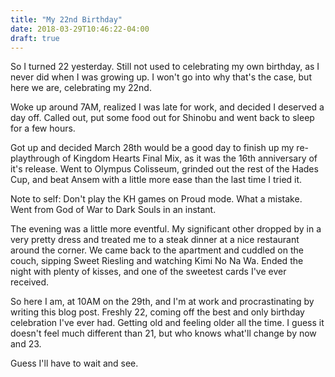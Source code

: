 ```yaml
---
title: "My 22nd Birthday"
date: 2018-03-29T10:46:22-04:00
draft: true
---
```


So I turned 22 yesterday. Still not used to celebrating my own birthday, as I never did when I was growing up. I won't go into why that's the case, but here we are, celebrating my 22nd.

Woke up around 7AM, realized I was late for work, and decided I deserved a day off. Called out, put some food out for Shinobu and went back to sleep for a few hours.

Got up and decided March 28th would be a good day to finish up my re-playthrough of Kingdom Hearts Final Mix, as it was the 16th anniversary of it's release. Went to Olympus Colisseum, grinded out the rest of the Hades Cup, and beat Ansem with a little more ease than the last time I tried it. 

Note to self: Don't play the KH games on Proud mode. What a mistake. Went from God of War to Dark Souls in an instant.

The evening was a little more eventful. My significant other dropped by in a very pretty dress and treated me to a steak dinner at a nice restaurant around the corner. We came back to the apartment and cuddled on the couch, sipping Sweet Riesling and watching Kimi No Na Wa. Ended the night with plenty of kisses, and one of the sweetest cards I've ever received. 

So here I am, at 10AM on the 29th, and I'm at work and procrastinating by writing this blog post. Freshly 22, coming off the best and only birthday celebration I've ever had. Getting old and feeling older all the time. I guess it doesn't feel much different than 21, but who knows what'll change by now and 23. 

Guess I'll have to wait and see.